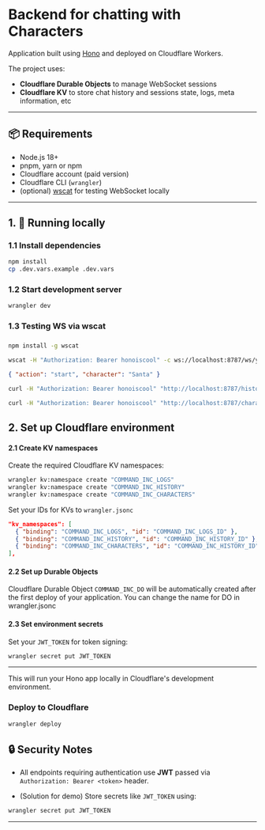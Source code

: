 # Backend for chatting with Characters

Application built using [Hono](https://hono.dev/) and deployed on Cloudflare Workers.

The project uses: 
* **Cloudflare Durable Objects** to manage WebSocket sessions
* **Cloudflare KV** to store chat history and sessions state, logs, meta information, etc 

---

## 📦 Requirements

- Node.js 18+
- pnpm, yarn or npm
- Cloudflare account (paid version)
- Cloudflare CLI (`wrangler`)
- (optional) [wscat](https://github.com/websockets/wscat) for testing WebSocket locally

---

## 1. 🚀 Running locally

### 1.1 Install dependencies
```bash
npm install
cp .dev.vars.example .dev.vars
```

### 1.2 Start development server

```bash
wrangler dev
```

### 1.3 Testing WS via wscat

### 
```bash
npm install -g wscat
```

```bash
wscat -H "Authorization: Bearer honoiscool" -c ws://localhost:8787/ws/your_session_id
```

```json
{ "action": "start", "character": "Santa" }
```

```bash
curl -H "Authorization: Bearer honoiscool" "http://localhost:8787/history/your_session_id?pretty"
```

```bash
curl -H "Authorization: Bearer honoiscool" "http://localhost:8787/characters/active?pretty"
```

## 2. Set up Cloudflare environment

#### 2.1 Create KV namespaces

Create the required Cloudflare KV namespaces:

```bash
wrangler kv:namespace create "COMMAND_INC_LOGS"
wrangler kv:namespace create "COMMAND_INC_HISTORY"
wrangler kv:namespace create "COMMAND_INC_CHARACTERS"
```

Set your IDs for KVs to `wrangler.jsonc`

```json
"kv_namespaces": [
  { "binding": "COMMAND_INC_LOGS", "id": "COMMAND_INC_LOGS_ID" },
  { "binding": "COMMAND_INC_HISTORY", "id": "COMMAND_INC_HISTORY_ID" },
  { "binding": "COMMAND_INC_CHARACTERS", "id": "COMMAND_INC_HISTORY_ID" },
],
```

#### 2.2 Set up Durable Objects

Cloudflare Durable Object `COMMAND_INC_DO` will be automatically created after the first deploy of your application.
You can change the name for DO in wrangler.jsonc

#### 2.3 Set environment secrets

Set your `JWT_TOKEN` for token signing:

```bash
wrangler secret put JWT_TOKEN
```

---

This will run your Hono app locally in Cloudflare's development environment.

### Deploy to Cloudflare

```bash
wrangler deploy
```

## 🔒 Security Notes

- All endpoints requiring authentication use **JWT** passed via `Authorization: Bearer <token>` header.
* (Solution for demo) Store secrets like `JWT_TOKEN` using:

```bash
wrangler secret put JWT_TOKEN
```

---
